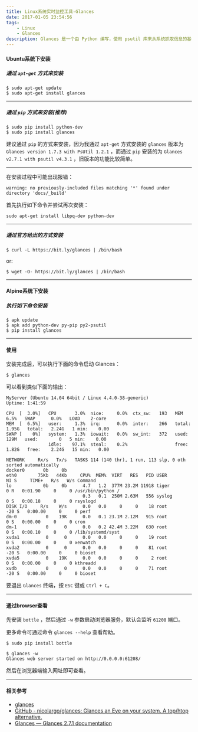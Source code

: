 ```yaml
---
title: Linux系统实时监控工具-Glances
date: 2017-01-05 23:54:56
tags:
	- Linux
	- Glances
description: Glances 是一个由 Python 编写，使用 psutil 库来从系统抓取信息的基于 curses 开发的跨平台命令行系统监视工具。 通过 Glances，我们可以监视 CPU，平均负载，内存，网络流量，磁盘 I/O，其他处理器 和 文件系统 空间的利用情况。
---
```


#### Ubuntu系统下安装

##### 通过 `apt-get` 方式来安装

```
$ sudo apt-get update
$ sudo apt-get install glances
```

***

##### 通过 `pip` 方式来安装(推荐)

```
$ sudo pip install python-dev
$ sudo pip install glances
```

建议通过 `pip` 的方式来安装，因为我通过 `apt-get` 方式安装的 `glances` 版本为 `Glances version 1.7.3 with PsUtil 1.2.1` ，而通过 `pip` 安装的为 `Glances v2.7.1 with psutil v4.3.1` ，旧版本的功能比较简单。

***

在安装过程中可能出现报错：

```
warning: no previously-included files matching '*' found under directory 'docs/_build'
```

首先执行如下命令并尝试再次安装：

```
sudo apt-get install libpq-dev python-dev
```

***

##### 通过官方给出的方式安装

```
$ curl -L https://bit.ly/glances | /bin/bash
```

or:

```
$ wget -O- https://bit.ly/glances | /bin/bash
```

***

#### Alpine系统下安装

##### 执行如下命令安装

```
$ apk update
$ apk add python-dev py-pip py2-psutil
$ pip install glances
```

***

#### 使用 

安装完成后，可以执行下面的命令启动 Glances：

```
$ glances
```

可以看到类似下面的输出：

```
MyServer (Ubuntu 14.04 64bit / Linux 4.4.0-38-generic)                                            Uptime: 1:41:59

CPU  [  3.0%]   CPU       3.0%  nice:     0.0%  ctx_sw:   193   MEM      6.5%   SWAP      0.0%   LOAD    2-core
MEM  [  6.5%]   user:     1.3%  irq:      0.0%  inter:    266   total:  1.95G   total:   2.24G   1 min:    0.00
SWAP [    0%]   system:   1.3%  iowait:   0.0%  sw_int:   372   used:    129M   used:        0   5 min:    0.00
                idle:    97.1%  steal:    0.2%                  free:   1.82G   free:    2.24G   15 min:   0.00

NETWORK     Rx/s   Tx/s   TASKS 114 (140 thr), 1 run, 113 slp, 0 oth sorted automatically
docker0       0b     0b
eth0        75Kb   44Kb     CPU%  MEM%  VIRT   RES   PID USER        NI S     TIME+   R/s   W/s Command 
lo            0b     0b      4.7   1.2  377M 23.2M 11918 tiger        0 R   0:01.90     0     0 /usr/bin/python /
                             0.3   0.1  250M 2.63M   556 syslog       0 S   0:00.18     0     0 rsyslogd
DISK I/O     R/s    W/s      0.0   0.0     0     0    18 root       -20 S   0:00.00     0     0 perf
dm-0           0    19K      0.0   0.1 23.1M 2.12M   915 root         0 S   0:00.00     0     0 cron
dm-1           0      0      0.0   0.2 42.4M 3.22M   630 root         0 S   0:00.10     0     0 /lib/systemd/syst
xvda1          0      0      0.0   0.0     0     0    19 root         0 S   0:00.00     0     0 xenwatch
xvda2          0      0      0.0   0.0     0     0    81 root       -20 S   0:00.00     0     0 bioset
xvda5          0    19K      0.0   0.0     0     0     2 root         0 S   0:00.00     0     0 kthreadd
xvdb           0      0      0.0   0.0     0     0    71 root       -20 S   0:00.00     0     0 bioset

```

要退出 `Glances` 终端，按 `ESC` 键或 `Ctrl + C`。

***

#### 通过browser查看

先安装 `bottle` ，然后通过 `-w` 参数启动浏览器服务，默认会监听 `61208` 端口。

更多命令可通过命令 `glances --help` 查看帮助。

```
$ sudo pip install bottle

$ glances -w
Glances web server started on http://0.0.0.0:61208/
```

然后在浏览器端输入网址即可查看。

***

#### 相关参考

* [glances](https://nicolargo.github.io/glances/)
* [GitHub - nicolargo/glances: Glances an Eye on your system. A top/htop alternative.](https://github.com/nicolargo/glances)
* [Glances &mdash; Glances 2.7.1 documentation](https://glances.readthedocs.io/en/stable/index.html)
